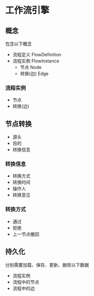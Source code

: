 

# 工作流引擎

## 概念
包含以下概念

*   流程定义    FlowDefinition
*   流程实例    FlowInstance
    *   节点  Node
    *   转换(边)   Edge


### 流程实例

*   节点
*   转换(边)


## 节点转换

*   源头
*   目的
*   转换信息


### 转换信息

*   转换方式
*   转换时间
*   操作人
*   转换意见

### 转换方式

*   通过
*   拒绝
*   上一节点撤回


## 持久化
分别需要加载、保存、更新、删除以下数据

*   流程实例
*   流程中的节点
*   流程中的边

